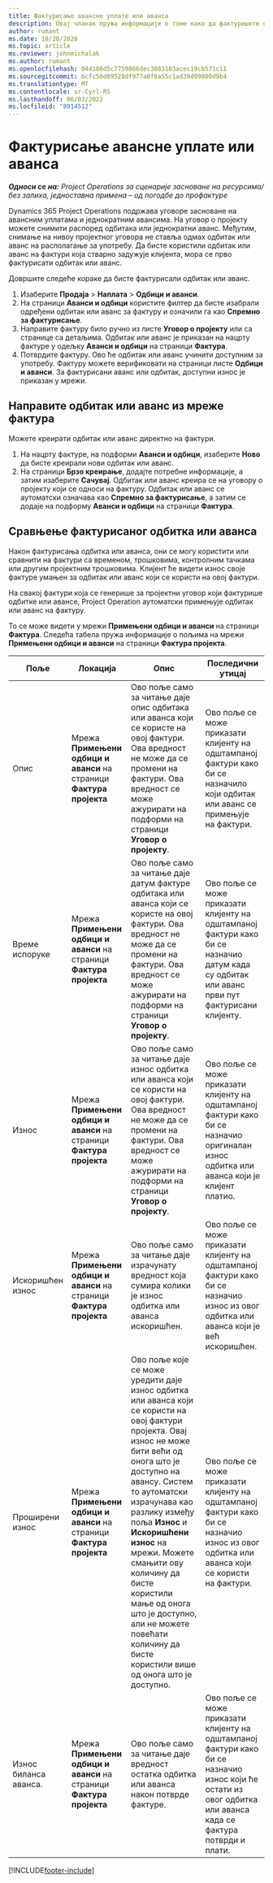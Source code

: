 ```yaml
---
title: Фактурисање авансне уплате или аванса
description: Овај чланак пружа информације о томе како да фактуришете одбитак или аванс у услузи Project Operations.
author: rumant
ms.date: 10/20/2020
ms.topic: article
ms.reviewer: johnmichalak
ms.author: rumant
ms.openlocfilehash: 044186d5c7759866dec3883103acec19cb571c11
ms.sourcegitcommit: 6cfc50d89528df977a8f6a55c1ad39d99800d9b4
ms.translationtype: MT
ms.contentlocale: sr-Cyrl-RS
ms.lasthandoff: 06/03/2022
ms.locfileid: "8914512"
---
```

# <a name="invoice-a-retainer-or-an-advance"></a>Фактурисање авансне уплате или аванса

_**Односи се на:** Project Operations за сценарије засноване на ресурсима/без залиха, једноставна примена – од погодбе до профактуре_

Dynamics 365 Project Operations подржава уговоре засноване на авансним уплатама и једнократним авансима. На уговор о пројекту можете снимити распоред одбитака или једнократни аванс. Међутим, снимање на нивоу пројектног уговора не ставља одмах одбитак или аванс на располагање за употребу. Да бисте користили одбитак или аванс на фактури која стварно задужује клијента, мора се прво фактурисати одбитак или аванс.

Довршите следеће кораке да бисте фактурисали одбитак или аванс.

1. Изаберите **Продаја** > **Наплата** > **Одбици и аванси**. 
2. На страници **Аванси и одбици** користите филтер да бисте изабрали одређени одбитак или аванс за фактуру и означили га као **Спремно за фактурисање**.
3. Направите фактуру било ручно из листе **Уговор о пројекту** или са странице са детаљима. Одбитак или аванс је приказан на нацрту фактуре у одељку **Аванси и одбици** на страници **Фактура**.
4. Потврдите фактуру. Ово ће одбитак или аванс учинити доступним за употребу. Фактуру можете верификовати на страници листе **Одбици и аванси**. За фактурисани аванс или одбитак, доступни износ је приказан у мрежи.

## <a name="create-a-retainer-or-advance-from-the-invoice-grid"></a>Направите одбитак или аванс из мреже фактура

Можете креирати одбитак или аванс директно на фактури.

1. На нацрту фактуре, на подформи **Аванси и одбици**, изаберите **Ново** да бисте креирали нови одбитак или аванс. 
2. На страници **Брзо креирање**, додајте потребне информације, а затим изаберите **Сачувај**. Одбитак или аванс креира се на уговору о пројекту који се односи на фактуру. Одбитак или аванс се аутоматски означава као **Спремно за фактурисање**, а затим се додаје на подформу **Аванси и одбици** на страници **Фактура**.

## <a name="reconcile-an-invoiced-retainer-or-advance"></a>Сравњење фактурисаног одбитка или аванса

Након фактурисања одбитка или аванса, они се могу користити или сравнити на фактури са временом, трошковима, контролним тачкама или другим пројектним трошковима. Клијент ће видети износ своје фактуре умањен за одбитак или аванс који се користи на овој фактури.

На свакој фактури која се генерише за пројектни уговор који фактурише одбитке или авансе, Project Operation аутоматски примењује одбитак или аванс на фактуру.

То се може видети у мрежи **Примењени одбици и аванси** на страници **Фактура**. Следећа табела пружа информације о пољима на мрежи **Примењени одбици и аванси** на страници **Фактура пројекта**.

| Поље | Локација | Опис | Последични утицај |
| --- | --- | --- | --- |
| Опис | Мрежа **Примењени одбици и аванси** на страници **Фактура пројекта** |Ово поље само за читање даје опис одбитака или аванса који се користе на овој фактури. Ова вредност не може да се промени на фактури. Ова вредност се може ажурирати на подформи на страници **Уговор о пројекту**. | Ово поље се може приказати клијенту на одштампаној фактури како би се назначило који одбитак или аванс се примењује на фактури. |
| Време испоруке | Мрежа **Примењени одбици и аванси** на страници **Фактура пројекта**  | Ово поље само за читање даје датум фактуре одбитака или аванса који се користе на овој фактури. Ова вредност не може да се промени на фактури. Ова вредност се може ажурирати на подформи на страници **Уговор о пројекту**. | Ово поље се може приказати клијенту на одштампаној фактури како би се назначио датум када су одбитак или аванс први пут фактурисани клијенту. |
| Износ | Мрежа **Примењени одбици и аванси** на страници **Фактура пројекта**  | Ово поље само за читање даје износ одбитка или аванса који се користи на овој фактури. Ова вредност не може да се промени на фактури. Ова вредност се може ажурирати на подформи на страници **Уговор о пројекту**. | Ово поље се може приказати клијенту на одштампаној фактури како би се назначио оригиналан износ одбитка или аванса који је клијент платио. |
| Искоришћен износ | Мрежа **Примењени одбици и аванси** на страници **Фактура пројекта**  | Ово поље само за читање даје израчунату вредност која сумира колики је износ одбитка или аванса искоришћен. | Ово поље се може приказати клијенту на одштампаној фактури како би се назначио износ из овог одбитка или аванса који је већ искоришћен. |
| Проширени износ | Мрежа **Примењени одбици и аванси** на страници **Фактура пројекта**  | Ово поље које се може уредити даје износ одбитка или аванса који се користи на овој фактури пројекта. Овај износ не може бити већи од онога што је доступно на авансу. Систем то аутоматски израчунава као разлику између поља **Износ** и **Искоришћени износ** на мрежи. Можете смањити ову количину да бисте користили мање од онога што је доступно, али не можете повећати количину да бисте користили више од онога што је доступно. | Ово поље се може приказати клијенту на одштампаној фактури како би се назначио износ из овог одбитка или аванса који се користи на фактури. |
| Износ биланса аванса. | Мрежа **Примењени одбици и аванси** на страници **Фактура пројекта**  | Ово поље само за читање даје вредност остатка одбитка или аванса након потврде фактуре. | Ово поље се може приказати клијенту на одштампаној фактури како би се назначио износ који ће остати из овог одбитка или аванса када се фактура потврди и плати. |


[!INCLUDE[footer-include](../../includes/footer-banner.md)]